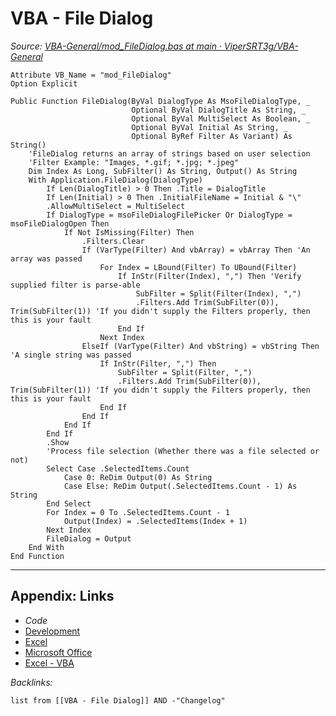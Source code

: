 # VBA - File Dialog

*Source: [VBA-General/mod_FileDialog.bas at main · ViperSRT3g/VBA-General](https://github.com/ViperSRT3g/VBA-General/blob/main/mod_FileDialog.bas)*

````VBA
Attribute VB_Name = "mod_FileDialog"
Option Explicit

Public Function FileDialog(ByVal DialogType As MsoFileDialogType, _
                           Optional ByVal DialogTitle As String, _
                           Optional ByVal MultiSelect As Boolean, _
                           Optional ByVal Initial As String, _
                           Optional ByRef Filter As Variant) As String()
    'FileDialog returns an array of strings based on user selection
    'Filter Example: "Images, *.gif; *.jpg; *.jpeg"
    Dim Index As Long, SubFilter() As String, Output() As String
    With Application.FileDialog(DialogType)
        If Len(DialogTitle) > 0 Then .Title = DialogTitle
        If Len(Initial) > 0 Then .InitialFileName = Initial & "\"
        .AllowMultiSelect = MultiSelect
        If DialogType = msoFileDialogFilePicker Or DialogType = msoFileDialogOpen Then
            If Not IsMissing(Filter) Then
                .Filters.Clear
                If (VarType(Filter) And vbArray) = vbArray Then 'An array was passed
                    For Index = LBound(Filter) To UBound(Filter)
                        If InStr(Filter(Index), ",") Then 'Verify supplied filter is parse-able
                            SubFilter = Split(Filter(Index), ",")
                            .Filters.Add Trim(SubFilter(0)), Trim(SubFilter(1)) 'If you didn't supply the Filters properly, then this is your fault
                        End If
                    Next Index
                ElseIf (VarType(Filter) And vbString) = vbString Then 'A single string was passed
                    If InStr(Filter, ",") Then
                        SubFilter = Split(Filter, ",")
                        .Filters.Add Trim(SubFilter(0)), Trim(SubFilter(1)) 'If you didn't supply the Filters properly, then this is your fault
                    End If
                End If
            End If
        End If
        .Show
        'Process file selection (Whether there was a file selected or not)
        Select Case .SelectedItems.Count
            Case 0: ReDim Output(0) As String
            Case Else: ReDim Output(.SelectedItems.Count - 1) As String
        End Select
        For Index = 0 To .SelectedItems.Count - 1
            Output(Index) = .SelectedItems(Index + 1)
        Next Index
        FileDialog = Output
    End With
End Function
````

---

## Appendix: Links

* *Code*
* [Development](../../../../MOCs/Development.md)
* [Excel](../../../../../3-Resources/Tools/Microsoft%20Office/Excel/Excel.md)
* [Microsoft Office](../../../../../3-Resources/Tools/Microsoft%20Office/Microsoft%20Office.md)
* [Excel - VBA](../../../../../3-Resources/Tools/Microsoft%20Office/Excel/Excel%20-%20VBA.md)

*Backlinks:*

````dataview
list from [[VBA - File Dialog]] AND -"Changelog"
````

